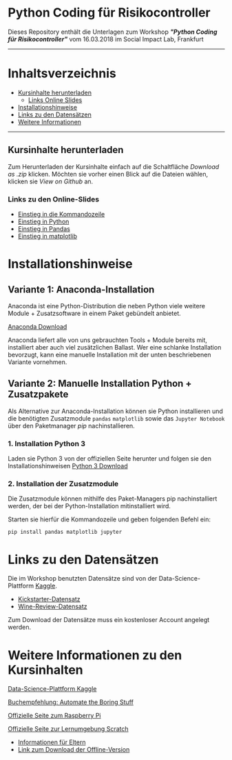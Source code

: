 # Python Coding für Risikocontroller

Dieses Repository enthält die Unterlagen zum Workshop ***"Python Coding für Risikocontroller"*** vom 16.03.2018 im Social Impact Lab, Frankfurt

---

# Inhaltsverzeichnis
- [Kursinhalte herunterladen](#download)
  - [Links Online Slides](#online-slides)
- [Installationshinweise](#installation)
- [Links zu den Datensätzen](#datasets)
- [Weitere Informationen](#additional-reading)

---

## <a name="download"></a> Kursinhalte herunterladen

Zum Herunterladen der Kursinhalte einfach auf die Schaltfläche *Download as .zip*
klicken.
Möchten sie vorher einen Blick auf die Dateien wählen, klicken sie *View on Github* an.

### <a name="online-slides"></a> Links zu den Online-Slides

- [Einstieg in die Kommandozeile](https://codingschule.github.io/data-visualization/html-slides/reveal.js/einstieg_kommandozeile_slides.html)
- [Einstieg in Python](https://codingschule.github.io/data-visualization/html-slides/reveal.js/einstieg_python_slides.html)
- [Einstieg in Pandas](https://codingschule.github.io/data-visualization/html-slides/reveal.js/einstieg_pandas_slides.html)
- [Einstieg in matplotlib](https://codingschule.github.io/data-visualization/html-slides/reveal.js/einstieg_matplotlib_slides.html)

# <a name="installation"></a> Installationshinweise

## Variante 1: Anaconda-Installation

Anaconda ist eine Python-Distribution die neben Python viele weitere Module + Zusatzsoftware in einem Paket gebündelt anbietet.

[Anaconda Download](https://www.anaconda.com/download/)

Anaconda liefert alle von uns gebrauchten Tools + Module bereits mit, installiert aber auch viel zusätzlichen Ballast.
Wer eine schlanke Installation bevorzugt, kann eine manuelle Installation mit der unten beschriebenen Variante vornehmen.

## Variante 2: Manuelle Installation Python + Zusatzpakete

Als Alternative zur Anaconda-Installation können sie Python installieren und die benötigten Zusatzmodule `pandas` `matplotlib` sowie das `Jupyter Notebook` über den Paketmanager *pip* nachinstallieren.

### 1. Installation Python 3
Laden sie Python 3 von der offiziellen Seite herunter und folgen sie den Installationshinweisen
[Python 3 Download](https://www.python.org/downloads/)

### 2. Installation der Zusatzmodule

Die Zusatzmodule können mithilfe des Paket-Managers pip nachinstalliert werden, der bei der Python-Installation mitinstalliert wird.

Starten sie hierfür die Kommandozeile und geben folgenden Befehl ein:

    pip install pandas matplotlib jupyter

# <a name="datasets"></a> Links zu den Datensätzen

Die im Workshop benutzten Datensätze sind von der Data-Science-Plattform [Kaggle](http://www.kaggle.com).

- [ Kickstarter-Datensatz](https://www.kaggle.com/kemical/kickstarter-projects)  
- [ Wine-Review-Datensatz](https://www.kaggle.com/zynicide/wine-reviews)

Zum Download der Datensätze muss ein kostenloser Account angelegt werden.

# <a name="additional-reading"></a> Weitere Informationen zu den Kursinhalten
[Data-Science-Plattform Kaggle](http://www.kaggle.com)

[Buchempfehlung: Automate the Boring Stuff](https://automatetheboringstuff.com/)

[Offizielle Seite zum Raspberry Pi](https://www.raspberrypi.org/)

[Offizielle Seite zur Lernumgebung Scratch](https://scratch.mit.edu/)
 - [Informationen für Eltern](https://scratch.mit.edu/parents/)
 - [Link zum Download der Offline-Version](https://scratch.mit.edu/download)
